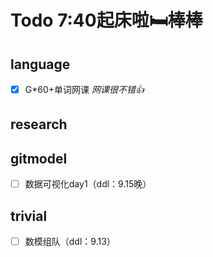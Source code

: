 # Todo 7:40起床啦🛏棒棒
## language
- [x] G\*60+单词网课
*网课很不错👍*
## research

## gitmodel
- [ ] 数据可视化day1（ddl：9.15晚）

## trivial
- [ ] 数模组队（ddl：9.13）